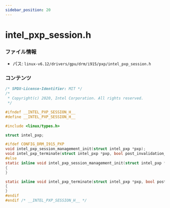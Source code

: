 ```yaml
---
sidebar_position: 20
---
```

# intel_pxp_session.h

### ファイル情報

- パス: `linux-v6.12/drivers/gpu/drm/i915/pxp/intel_pxp_session.h`

### コンテンツ

```h
/* SPDX-License-Identifier: MIT */
/*
 * Copyright(c) 2020, Intel Corporation. All rights reserved.
 */

#ifndef __INTEL_PXP_SESSION_H__
#define __INTEL_PXP_SESSION_H__

#include <linux/types.h>

struct intel_pxp;

#ifdef CONFIG_DRM_I915_PXP
void intel_pxp_session_management_init(struct intel_pxp *pxp);
void intel_pxp_terminate(struct intel_pxp *pxp, bool post_invalidation_needs_restart);
#else
static inline void intel_pxp_session_management_init(struct intel_pxp *pxp)
{
}

static inline void intel_pxp_terminate(struct intel_pxp *pxp, bool post_invalidation_needs_restart)
{
}
#endif
#endif /* __INTEL_PXP_SESSION_H__ */

```
